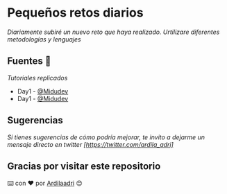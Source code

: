 # Pequeños retos diarios

_Diariamente subiré un nuevo reto que haya realizado. Urtilizare diferentes metodologías y lenguajes_

## Fuentes 🚀

_Tutoriales replicados_

- Day1 - [@Midudev](https://www.youtube.com/channel/UC8LeXCWOalN8SxlrPcG-PaQ)
- Day1 - [@Midudev](https://www.youtube.com/channel/UC8LeXCWOalN8SxlrPcG-PaQ)

## Sugerencias

_Si tienes sugerencias de cómo podría mejorar, te invito a dejarme un mensaje directo en twitter [https://twitter.com/ardila_adri]_

## Gracias por visitar este repositorio

⌨️ con ❤️ por [Ardilaadri](https://github.com/Ardilaadri) 😊
